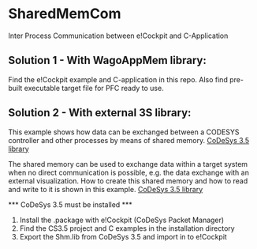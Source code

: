 # SharedMemCom
Inter Process Communication between e!Cockpit and C-Application

## Solution 1 - With WagoAppMem library:
Find the e!Cockpit example and C-application in this repo. Also find pre-built executable target file for PFC ready to use.

## Solution 2 - With external 3S library:

This example shows how data can be exchanged between a CODESYS controller and other processes by means of shared memory.
[CoDeSys 3.5 library](https://store.codesys.com/shared-memory-communication.html)

The shared memory can be used to exchange data within a target system when no direct communication is possible, e.g. the data exchange with an external visualization. How to create this shared memory and how to read and write to it is shown in this example.
[CoDeSys 3.5 library](https://store.codesys.com/shared-memory.html)

*** CoDeSys 3.5 must be installed *** 
1. Install the .package with e!Cockpit (CoDeSys Packet Manager)
2. Find the CS3.5 project and C examples in the installation directory
3. Export the Shm.lib from CoDeSys 3.5 and import in to e!Cockpit


